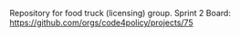 Repository for food truck (licensing) group.
Sprint 2 Board: https://github.com/orgs/code4policy/projects/75
